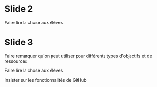 # Slide 2

Faire lire la chose aux élèves

# Slide 3

Faire remarquer qu'on peut utiliser pour différents types d'objectifs et de ressources

Faire lire la chose aux élèves

Insister sur les fonctionnalités de GitHub
